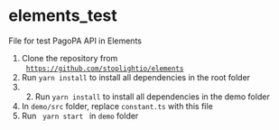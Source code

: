 # elements_test
File for test PagoPA API in Elements

1. Clone the repository from </br>
<code> https://github.com/stoplightio/elements </code>
2. Run <code>yarn install</code> to install all dependencies in the root folder
3. 2. Run <code>yarn install</code> to install all dependencies in the demo folder
4. In <code>demo/src</code> folder, replace <code>constant.ts</code> with this file
5. Run <code> yarn start </code> in <code>demo</code> folder


